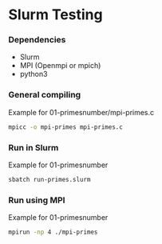 # Slurm Testing

### Dependencies

- Slurm
- MPI (Openmpi or mpich)
- python3

### General compiling

Example for 01-primesnumber/mpi-primes.c

```bash
mpicc -o mpi-primes mpi-primes.c
```

### Run in Slurm

Example for 01-primesnumber
```bash
sbatch run-primes.slurm
```

### Run using MPI

Example for 01-primesnumber

```bash
mpirun -np 4 ./mpi-primes
```

